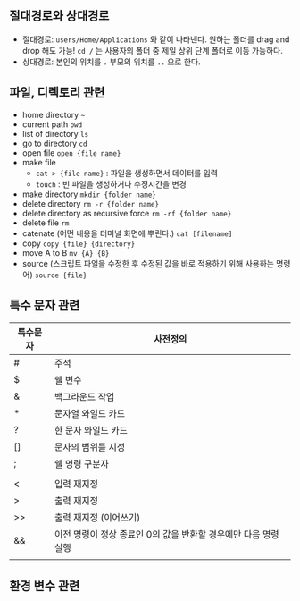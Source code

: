 ## 절대경로와 상대경로

- 절대경로: `users/Home/Applications` 와 같이 나타낸다. 원하는 폴더를 drag and drop 해도 가능! `cd /` 는 사용자의 폴더 중 제일 상위 단계 폴더로 이동 가능하다.
- 상대경로: 본인의 위치를 `.` 부모의 위치를 `..` 으로 한다.

## 파일, 디렉토리 관련

- home directory `~`
- current path `pwd`
- list of directory `ls`
- go to directory `cd`
- open file `open {file name}`
- make file
  - `cat > {file name}` : 파일을 생성하면서 데이터를 입력
  - `touch` : 빈 파일을 생성하거나 수정시간을 변경
- make directory `mkdir {folder name}`
- delete directory `rm -r {folder name}`
- delete directory as recursive force `rm -rf {folder name}`
- delete file `rm`
- catenate (어떤 내용을 터미널 화면에 뿌린다.) `cat [filename]`
- copy `copy {file} {directory}`
- move A to B `mv {A} {B}`
- source (스크립트 파일을 수정한 후 수정된 값을 바로 적용하기 위해 사용하는 명령어) `source {file}`

## 특수 문자 관련

|특수문자|사전정의|
|----|----|
|#|주석|
|$|쉘 변수|
|&|백그라운드 작업|
|*|문자열 와일드 카드|
|?|한 문자 와일드 카드|
|[]|문자의 범위를 지정|
|;|쉘 명령 구분자|
|||파이프|
|<|입력 재지정|
|>|출력 재지정|
|>>|출력 재지정 (이어쓰기)|
|&&|이전 명령이 정상 종료인 0의 값을 반환할 경우에만 다음 명령 실행|
||||이전 명령이 비정상 종료인 1의 값을 반환할 경우에만 다음 명령 실행|

## 환경 변수 관련
